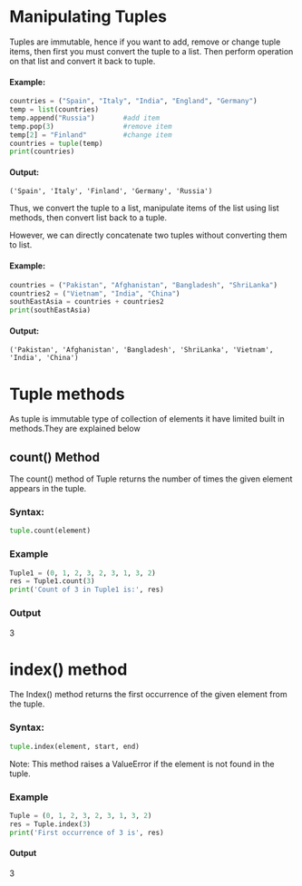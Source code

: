 # Manipulating Tuples
Tuples are immutable, hence if you want to add, remove or change tuple items, then first you must convert the tuple to a list. Then perform operation on that list and convert it back to tuple.

#### Example:
```python
countries = ("Spain", "Italy", "India", "England", "Germany")
temp = list(countries)
temp.append("Russia")       #add item 
temp.pop(3)                 #remove item
temp[2] = "Finland"         #change item
countries = tuple(temp)
print(countries)
```
#### Output:
```
('Spain', 'Italy', 'Finland', 'Germany', 'Russia')
 ```

Thus, we convert the tuple to a list, manipulate items of the list using list methods, then convert list back to a tuple.

 

However, we can directly concatenate two tuples without converting them to list.

#### Example:
```python
countries = ("Pakistan", "Afghanistan", "Bangladesh", "ShriLanka")
countries2 = ("Vietnam", "India", "China")
southEastAsia = countries + countries2
print(southEastAsia)
```
#### Output:
```
('Pakistan', 'Afghanistan', 'Bangladesh', 'ShriLanka', 'Vietnam', 'India', 'China')
```




# Tuple methods
As tuple is immutable type of collection of elements it have limited built in methods.They are explained below
## count() Method
The count() method of Tuple returns the number of times the given element appears in the tuple.

### Syntax:
```python
tuple.count(element)
```
### Example
```python
Tuple1 = (0, 1, 2, 3, 2, 3, 1, 3, 2)
res = Tuple1.count(3)
print('Count of 3 in Tuple1 is:', res)
```
### Output
3
# index() method
The Index() method returns the first occurrence of the given element from the tuple.

### Syntax:
```python
tuple.index(element, start, end)
```
Note: This method raises a ValueError if the element is not found in the tuple.

### Example
```python
Tuple = (0, 1, 2, 3, 2, 3, 1, 3, 2)
res = Tuple.index(3)
print('First occurrence of 3 is', res)
```
#### Output
3
